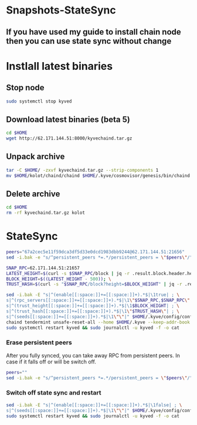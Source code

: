 # Snapshots-StateSync 

## If you have used my guide to install chain node then you can use state sync without change 
# Instlall latest binaries
## Stop node 
```bash
sudo systemctl stop kyved
```
## Download latest binaries (beta 5)
```bash
cd $HOME
wget http://62.171.144.51:8000/kyvechaind.tar.gz
```
## Unpack archive

```bash
tar -C $HOME/ -zxvf kyvechaind.tar.gz --strip-components 1
mv $HOME/kolot/chaind/chaind $HOME/.kyve/cosmovisor/genesis/bin/chaind
```

## Delete archive

```bash
cd $HOME
rm -rf kyvechaind.tar.gz kolot
```


#
# StateSync

```bash
peers="67a2cec5e11f59dca3df5d33e0dcd1983dbb9244@62.171.144.51:21656"
sed -i.bak -e "s/^persistent_peers *=.*/persistent_peers = \"$peers\"/" $HOME/.kyve/config/config.toml
```
```bash
SNAP_RPC=62.171.144.51:21657
LATEST_HEIGHT=$(curl -s $SNAP_RPC/block | jq -r .result.block.header.height); \
BLOCK_HEIGHT=$((LATEST_HEIGHT - 500)); \
TRUST_HASH=$(curl -s "$SNAP_RPC/block?height=$BLOCK_HEIGHT" | jq -r .result.block_id.hash)
```
```bash
sed -i.bak -E "s|^(enable[[:space:]]+=[[:space:]]+).*$|\1true| ; \
s|^(rpc_servers[[:space:]]+=[[:space:]]+).*$|\1\"$SNAP_RPC,$SNAP_RPC\"| ; \
s|^(trust_height[[:space:]]+=[[:space:]]+).*$|\1$BLOCK_HEIGHT| ; \
s|^(trust_hash[[:space:]]+=[[:space:]]+).*$|\1\"$TRUST_HASH\"| ; \
s|^(seeds[[:space:]]+=[[:space:]]+).*$|\1\"\"|" $HOME/.kyve/config/config.toml
chaind tendermint unsafe-reset-all --home $HOME/.kyve --keep-addr-book
sudo systemctl restart kyved && sudo journalctl -u kyved -f -o cat
```
### Erase persistent peers 
After you fully synced, you can take away RPC from persistent peers. In case if it falls off or will be switch off.    
```bash
peers=""
sed -i.bak -e "s/^persistent_peers *=.*/persistent_peers = \"$peers\"/" $HOME/.kyve/config/config.toml
```
### Switch off state sync and restart
```bash
sed -i.bak -E "s|^(enable[[:space:]]+=[[:space:]]+).*$|\1false| ; \
s|^(seeds[[:space:]]+=[[:space:]]+).*$|\1\"\"|" $HOME/.kyve/config/config.toml
sudo systemctl restart kyved && sudo journalctl -u kyved -f -o cat
```
